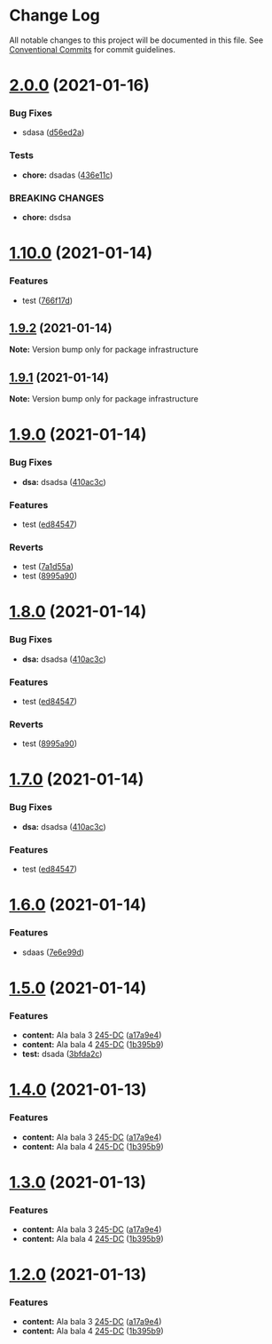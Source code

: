 # Change Log

All notable changes to this project will be documented in this file.
See [Conventional Commits](https://conventionalcommits.org) for commit guidelines.

# [2.0.0](https://github.com/dilyanatanasov177/lerna-test/compare/infrastructure@1.10.0...infrastructure@2.0.0) (2021-01-16)


### Bug Fixes

* sdasa ([d56ed2a](https://github.com/dilyanatanasov177/lerna-test/commit/d56ed2a70df991a7538a863d5c306a8c1deb9771))


### Tests

* **chore:** dsadas ([436e11c](https://github.com/dilyanatanasov177/lerna-test/commit/436e11c09600b6c72efb6beb94a6d415436f10ec))


### BREAKING CHANGES

* **chore:** dsdsa





# [1.10.0](https://github.com/dilyanatanasov177/lerna-test/compare/infrastructure@1.9.2...infrastructure@1.10.0) (2021-01-14)


### Features

* test ([766f17d](https://github.com/dilyanatanasov177/lerna-test/commit/766f17dbdc16cc1e96b5f611038441673b3dcba3))





## [1.9.2](https://github.com/dilyanatanasov177/lerna-test/compare/infrastructure@1.9.0...infrastructure@1.9.2) (2021-01-14)

**Note:** Version bump only for package infrastructure





## [1.9.1](https://github.com/dilyanatanasov177/lerna-test/compare/infrastructure@1.9.0...infrastructure@1.9.1) (2021-01-14)

**Note:** Version bump only for package infrastructure





# [1.9.0](https://github.com/dilyanatanasov177/lerna-test/compare/infrastructure@1.6.0...infrastructure@1.9.0) (2021-01-14)


### Bug Fixes

* **dsa:** dsadsa ([410ac3c](https://github.com/dilyanatanasov177/lerna-test/commit/410ac3c2e56e36617c0ee037929dfaa48a10894b))


### Features

* test ([ed84547](https://github.com/dilyanatanasov177/lerna-test/commit/ed84547d4a4fe280a671aeb93efcff44b184097b))


### Reverts

* test ([7a1d55a](https://github.com/dilyanatanasov177/lerna-test/commit/7a1d55a006e71ee801dc806970128f680ce3efb1))
* test ([8995a90](https://github.com/dilyanatanasov177/lerna-test/commit/8995a90438f85db236ce29a88a6d721e296aed19))





# [1.8.0](https://github.com/dilyanatanasov177/lerna-test/compare/infrastructure@1.6.0...infrastructure@1.8.0) (2021-01-14)


### Bug Fixes

* **dsa:** dsadsa ([410ac3c](https://github.com/dilyanatanasov177/lerna-test/commit/410ac3c2e56e36617c0ee037929dfaa48a10894b))


### Features

* test ([ed84547](https://github.com/dilyanatanasov177/lerna-test/commit/ed84547d4a4fe280a671aeb93efcff44b184097b))


### Reverts

* test ([8995a90](https://github.com/dilyanatanasov177/lerna-test/commit/8995a90438f85db236ce29a88a6d721e296aed19))





# [1.7.0](https://github.com/dilyanatanasov177/lerna-test/compare/infrastructure@1.6.0...infrastructure@1.7.0) (2021-01-14)


### Bug Fixes

* **dsa:** dsadsa ([410ac3c](https://github.com/dilyanatanasov177/lerna-test/commit/410ac3c2e56e36617c0ee037929dfaa48a10894b))


### Features

* test ([ed84547](https://github.com/dilyanatanasov177/lerna-test/commit/ed84547d4a4fe280a671aeb93efcff44b184097b))





# [1.6.0](https://github.com/dilyanatanasov177/lerna-test/compare/infrastructure@1.5.0...infrastructure@1.6.0) (2021-01-14)


### Features

* sdaas ([7e6e99d](https://github.com/dilyanatanasov177/lerna-test/commit/7e6e99d0186d611c78a7b0e97fc3bd5a4401161c))





# [1.5.0](https://github.com/dilyanatanasov177/lerna-test/compare/infrastructure@1.4.0...infrastructure@1.5.0) (2021-01-14)


### Features

* **content:** Ala bala 3 [245-DC](https://github.com/lerna/lerna/issues/387) ([a17a9e4](https://github.com/dilyanatanasov177/lerna-test/commit/a17a9e4b3bc2abee122c2dd4a191280b4c5b262a))
* **content:** Ala bala 4 [245-DC](https://github.com/lerna/lerna/issues/387) ([1b395b9](https://github.com/dilyanatanasov177/lerna-test/commit/1b395b9af6d67201a28315bef8778584859373f1))
* **test:** dsada ([3bfda2c](https://github.com/dilyanatanasov177/lerna-test/commit/3bfda2c7dea5854514e2720a2309d0073b5a3df8))





# [1.4.0](https://github.com/dilyanatanasov177/lerna-test/compare/infrastructure@1.4.0...infrastructure@1.4.0) (2021-01-13)


### Features

* **content:** Ala bala 3 [245-DC](https://github.com/lerna/lerna/issues/387) ([a17a9e4](https://github.com/dilyanatanasov177/lerna-test/commit/a17a9e4b3bc2abee122c2dd4a191280b4c5b262a))
* **content:** Ala bala 4 [245-DC](https://github.com/lerna/lerna/issues/387) ([1b395b9](https://github.com/dilyanatanasov177/lerna-test/commit/1b395b9af6d67201a28315bef8778584859373f1))





# [1.3.0](https://github.com/dilyanatanasov177/lerna-test/compare/infrastructure@1.4.0...infrastructure@1.3.0) (2021-01-13)


### Features

* **content:** Ala bala 3 [245-DC](https://github.com/lerna/lerna/issues/387) ([a17a9e4](https://github.com/dilyanatanasov177/lerna-test/commit/a17a9e4b3bc2abee122c2dd4a191280b4c5b262a))
* **content:** Ala bala 4 [245-DC](https://github.com/lerna/lerna/issues/387) ([1b395b9](https://github.com/dilyanatanasov177/lerna-test/commit/1b395b9af6d67201a28315bef8778584859373f1))





# [1.2.0](https://github.com/dilyanatanasov177/lerna-test/compare/infrastructure@1.4.0...infrastructure@1.2.0) (2021-01-13)


### Features

* **content:** Ala bala 3 [245-DC](https://github.com/lerna/lerna/issues/387) ([a17a9e4](https://github.com/dilyanatanasov177/lerna-test/commit/a17a9e4b3bc2abee122c2dd4a191280b4c5b262a))
* **content:** Ala bala 4 [245-DC](https://github.com/lerna/lerna/issues/387) ([1b395b9](https://github.com/dilyanatanasov177/lerna-test/commit/1b395b9af6d67201a28315bef8778584859373f1))
